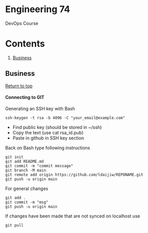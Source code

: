 # Engineering 74
DevOps Course

# Contents

1. [Business](#Business)

## Business

[Return to top](#Contents)

#### Connecting to GIT

Generating an SSH key with Bash

``ssh-keygen -t rsa -b 4096 -C "your_email@example.com"``

- Find public key (should be stored in ~/ssh)  
- Copy the text (use cat rsa_id.pub)  
- Paste in github in SSH key section  

Back on Bash type following instructions

```
git init  
git add README.md  
git commit -m "commit message"  
git branch -M main  
git remote add origin https://github.com/ldaijiw/REPONAME.git  
git push -u origin main
```        

For general changes

```
git add .  
git commit -m "msg"  
git push -u origin main
```

If changes have been made that are not synced on localhost use

``git pull``
